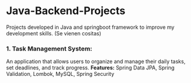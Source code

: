 # Java-Backend-Projects
Projects developed in Java and springboot framework to improve my development skills. (Se vienen cositas)

### 1. Task Management System:

An application that allows users to organize and manage their daily tasks, set deadlines, and track progress.
**Features:** Spring Data JPA, Spring Validation, Lombok, MySQL, Spring Security 

